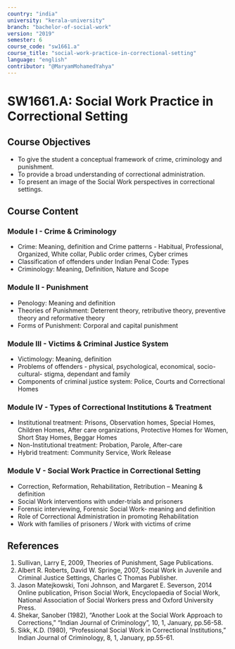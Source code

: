 ```yaml
---
country: "india"
university: "kerala-university"
branch: "bachelor-of-social-work"
version: "2019"
semester: 6
course_code: "sw1661.a"
course_title: "social-work-practice-in-correctional-setting"
language: "english"
contributor: "@MaryamMohamedYahya"
---
```


# SW1661.A: Social Work Practice in Correctional Setting

## Course Objectives
* To give the student a conceptual framework of crime, criminology and punishment.
* To provide a broad understanding of correctional administration.
* To present an image of the Social Work perspectives in correctional settings.

## Course Content
### Module I - Crime & Criminology
* Crime: Meaning, definition and Crime patterns - Habitual, Professional, Organized, White collar, Public order crimes, Cyber crimes
* Classification of offenders under Indian Penal Code: Types
* Criminology: Meaning, Definition, Nature and Scope 

### Module II - Punishment
* Penology: Meaning and definition
* Theories of Punishment: Deterrent theory, retributive theory, preventive theory and reformative theory
* Forms of Punishment: Corporal and capital punishment

### Module III - Victims & Criminal Justice System
* Victimology: Meaning, definition
* Problems of offenders - physical, psychological, economical, socio-cultural- stigma, dependant and family
* Components of criminal justice system: Police, Courts and Correctional Homes  

### Module IV - Types of Correctional Institutions & Treatment
* Institutional treatment: Prisons, Observation homes, Special Homes, Children Homes, After care organizations, Protective Homes for Women, Short Stay Homes, Beggar Homes
* Non-Institutional treatment: Probation, Parole, After-care
* Hybrid treatment: Community Service, Work Release 

### Module V - Social Work Practice in Correctional Setting
* Correction, Reformation, Rehabilitation, Retribution – Meaning & definition
* Social Work interventions with under-trials and prisoners
* Forensic interviewing, Forensic Social Work- meaning and definition
* Role of Correctional Administration in promoting Rehabilitation
* Work with families of prisoners / Work with victims of crime

## References
1. Sullivan, Larry E, 2009, Theories of Punishment, Sage Publications.
2. Albert R. Roberts, David W. Springe, 2007, Social Work in Juvenile and Criminal Justice Settings, Charles C Thomas Publisher.
3. Jason Matejkowski, Toni Johnson, and Margaret E. Severson, 2014 Online publication, Prison Social Work, Encyclopaedia of Social Work, National Association of Social Workers press and Oxford University Press.
4. Shekar, Sanober (1982), “Another Look at the Social Work Approach to Corrections,” “Indian Journal of Criminology”, 10, 1, January, pp.56-58.
5. Sikk, K.D. (1980), “Professional Social Work in Correctional Institutions,” Indian Journal of Criminology, 8, 1, January, pp.55-61.